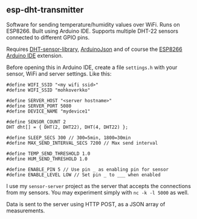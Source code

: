 ## esp-dht-transmitter

Software for sending temperature/humidity values over WiFi. Runs on 
ESP8266. Built using Arduino IDE. Supports multiple DHT-22 sensors connected to
different GPIO pins.

Requires [DHT-sensor-library](https://github.com/adafruit/DHT-sensor-library), [ArduinoJson](https://github.com/bblanchon/ArduinoJson)
and of course the [ESP8266 Arduino IDE](https://github.com/esp8266/Arduino) extension.

Before opening this in Arduino IDE, create a file `settings.h` with 
your sensor, WiFi and server settings. Like this:

```
#define WIFI_SSID "<my wifi ssid>"
#define WIFI_SSID "mohkoverkko"

#define SERVER_HOST "<server hostname>"
#define SERVER_PORT 5080
#define DEVICE_NAME "mydevice1"

#define SENSOR_COUNT 2
DHT dht[] = { DHT(2, DHT22), DHT(4, DHT22) };

#define SLEEP_SECS 300 // 300=5min, 1800=30min
#define MAX_SEND_INTERVAL_SECS 7200 // Max send interval

#define TEMP_SEND_THRESHOLD 1.0
#define HUM_SEND_THRESHOLD 1.0

#define ENABLE_PIN 5 // Use pin _ as enabling pin for sensor
#define ENABLE_LEVEL LOW // Set pin _ to ___ when enabled
```

I use my `sensor-server` project as the server that accepts the connections
from my sensors. You may experiment simply with `nc -k -l 5000` as well.

Data is sent to the server using HTTP POST, as a JSON array of measurements.

